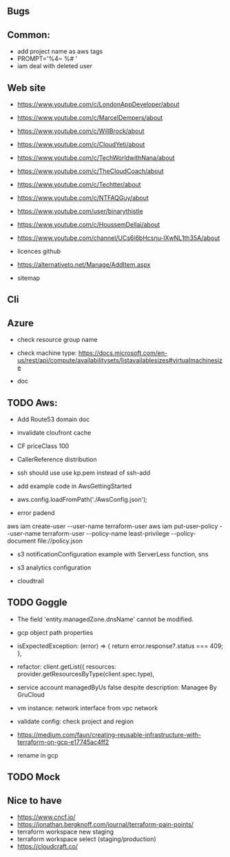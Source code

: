 ## Bugs

## Common:

- add project name as aws tags
- PROMPT='%4~ %# '
- iam deal with deleted user

## Web site

- https://www.youtube.com/c/LondonAppDeveloper/about
- https://www.youtube.com/c/MarcelDempers/about
- https://www.youtube.com/c/WillBrock/about
- https://www.youtube.com/c/CloudYeti/about
- https://www.youtube.com/c/TechWorldwithNana/about
- https://www.youtube.com/c/TheCloudCoach/about
- https://www.youtube.com/c/Techtter/about
- https://www.youtube.com/c/NTFAQGuy/about
- https://www.youtube.com/user/binarythistle
- https://www.youtube.com/c/HoussemDellai/about
- https://www.youtube.com/channel/UCs6i6bHcsnu-lXwNL1th35A/about

- licences github
- https://alternativeto.net/Manage/AddItem.aspx
- sitemap

## Cli

## Azure

- check resource group name
- check machine type: https://docs.microsoft.com/en-us/rest/api/compute/availabilitysets/listavailablesizes#virtualmachinesize

- doc

## TODO Aws:

- Add Route53 domain doc

- invalidate cloufront cache
- CF priceClass 100
- CallerReference distribution
- ssh should use use kp.pem instead of ssh-add
- add example code in AwsGettingStarted
- aws.config.loadFromPath('./AwsConfig.json');

- error padend

aws iam create-user --user-name terraform-user
aws iam put-user-policy --user-name terraform-user --policy-name least-privilege --policy-document file://policy.json

- s3 notificationConfiguration example with ServerLess function, sns

- s3 analytics configuration

* cloudtrail

## TODO Goggle

- The field 'entity.managedZone.dnsName' cannot be modified.
- gcp object path properties

- isExpectedException: (error) => {
  return error.response?.status === 409;
  },
- refactor: client.getList({
  resources: provider.getResourcesByType(client.spec.type),

- service account managedByUs false despite description: Managee By GruCloud
- vm instance: network interface from vpc network
- validate config: check project and region

- https://medium.com/faun/creating-reusable-infrastructure-with-terraform-on-gcp-e17745ac4ff2

- rename in gcp

## TODO Mock

## Nice to have

- https://www.cncf.io/
- https://jonathan.bergknoff.com/journal/terraform-pain-points/
- terraform workspace new staging
- terraform workspace select (staging/production)
- https://cloudcraft.co/
